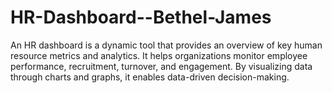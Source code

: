 # HR-Dashboard--Bethel-James
An HR dashboard is a dynamic tool that provides an overview of key human resource metrics and analytics. It helps organizations monitor employee performance, recruitment, turnover, and engagement. By visualizing data through charts and graphs, it enables data-driven decision-making.
